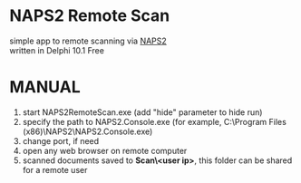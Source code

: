 # NAPS2 Remote Scan
simple app to remote scanning via <a href="https://github.com/cyanfish/naps2">NAPS2</a><br>
written in Delphi 10.1 Free

# MANUAL
1. start NAPS2RemoteScan.exe (add "hide" parameter to hide run)
2. specify the path to NAPS2.Console.exe (for example, C:\Program Files (x86)\NAPS2\NAPS2.Console.exe)
3. change port, if need
4. open any web browser on remote computer
5. scanned documents saved to <b>Scan\\\<user ip\></b>, this folder can be shared for a remote user
